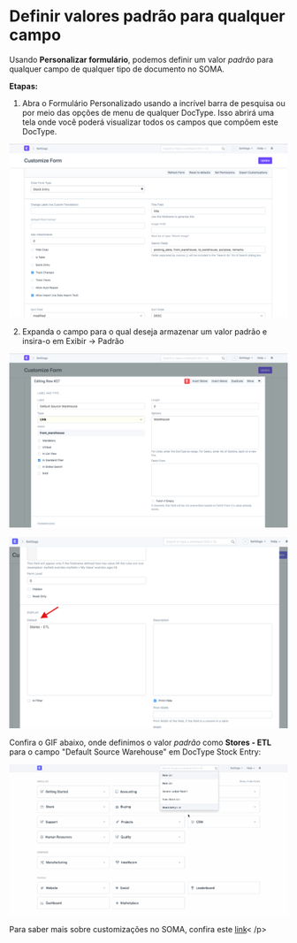 # Definir valores padrão para qualquer campo


Usando **Personalizar formulário**, podemos definir um valor *padrão* para qualquer campo de qualquer tipo de documento no SOMA.


**Etapas:**


1. Abra o Formulário Personalizado usando a incrível barra de pesquisa ou por meio das opções de menu de qualquer DocType. Isso abrirá uma tela onde você poderá visualizar todos os campos que compõem este DocType.


![](/files/6T6CWP6.png)


2. Expanda o campo para o qual deseja armazenar um valor padrão e insira-o em Exibir -> Padrão


![](/files/TjzsYhu.png)


![](/files/th62UXt.png)


Confira o GIF abaixo, onde definimos o valor *padrão* como **Stores - ETL** para o campo "Default Source Warehouse" em DocType Stock Entry:


![](/files/wXMccxf.gif)


Para saber mais sobre customizações no SOMA, confira este [link](https://erpnext.com/docs/user/manual/en/customize-erpnext/customize-form)< /p>

